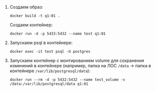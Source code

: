 1. Создаем образ:   

    ```docker
    docker build -t q1:01 .
    ```
    Создаем контейнер:

    ```docker
    docker run -d -p 5433:5432 --name test q1:01
    ```

2. Запускаем psql в контейнере:

    ```docker
    docker exec -it test psql -U postgres 
    ```

3. Запускаем контейнер с монтированием volume для сохранения изменений в контейнере (например, папка на ЛОС `/data` -> папка в контейнере `/var/lib/postgresql/data`):

    ```docker
    docker run --rm -d -p 5432:5432 --name test_volume -v /data:/var/lib/postgresql/data q1:01
    ```
